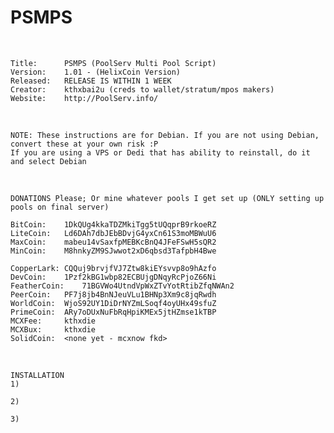 PSMPS
=====

&nbsp;

    Title: 		PSMPS (PoolServ Multi Pool Script)
    Version:	1.01 - (HelixCoin Version)
    Released:	RELEASE IS WITHIN 1 WEEK
    Creator:	kthxbai2u (creds to wallet/stratum/mpos makers)
    Website:	http://PoolServ.info/
&nbsp;

    NOTE: These instructions are for Debian. If you are not using Debian, convert these at your own risk :P
    If you are using a VPS or Dedi that has ability to reinstall, do it and select Debian
&nbsp;

    DONATIONS Please; Or mine whatever pools I get set up (ONLY setting up pools on final server)   

    BitCoin:	1DkQUg4kkaTDZMkiTgg5tUQqprB9rkoeRZ
    LiteCoin:	Ld6DAh7dbJEbBDvjG4yxCn61S3moMBWuU6
    MaxCoin:	mabeu14vSaxfpMEBKcBnQ4JFeFSwH5sQR2
    MinCoin:	M8hnkyZM9SJwwot2xD6qbsd3TafpbH4Bwe

    CopperLark:	CQQuj9brvjfVJ7Ztw8kiEYsvvp8o9hAzfo
    DevCoin:	1Pzf2kBG1wbp82ECBUjgDNqyRcPjoZ66Ni
    FeatherCoin:	71BGVWo4UtndVpWxZTvYotRtibZfqNWAn2
    PeerCoin:	PF7j8jb4BnNJeuVLu1BHNp3Xm9c8jqRwdh
    WorldCoin:	WjoS92UY1DiDrNYZmLSoqf4oyUHx49sfuZ
    PrimeCoin:	ARy7oDUxNuFbRqHpiKMEx5jtHZmse1kTBP
    MCXFee:		kthxdie
    MCXBux:		kthxdie
    SolidCoin:	<none yet - mcxnow fkd>
&nbsp;

    INSTALLATION
    1)
    
    2)
    
    3)
